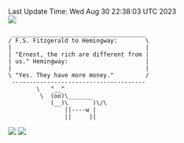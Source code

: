 Last Update Time: 
Wed Aug 30 22:38:03 UTC 2023
<br>![](https://img.shields.io/badge/%E5%A4%A7%E5%AE%B6-%E5%AE%89%E5%AE%89-green)<br>
```
 ______________________________________
/ F.S. Fitzgerald to Hemingway:        \
|                                      |
| "Ernest, the rich are different from |
| us." Hemingway:                      |
|                                      |
\ "Yes. They have more money."         /
 --------------------------------------
        \   ^__^
         \  (oo)\_______
            (__)\       )\/\
                ||----w |
                ||     ||
```
![](https://github-readme-stats.vercel.app/api?username=chenlitw)
![](https://github-readme-stats.vercel.app/api/top-langs/?username=chenlitw)
